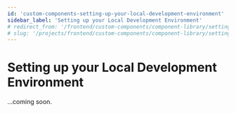 ```yaml
---
id: 'custom-components-setting-up-your-local-development-environment'
sidebar_label: 'Setting up your Local Development Environment'
# redirect_from: '/frontend/custom-components/component-library/setting-up-your-local-development-environment'
# slug: '/projects/frontend/custom-components/component-library/setting-up-your-local-development-environment'
---
```


# Setting up your Local Development Environment

...coming soon.
